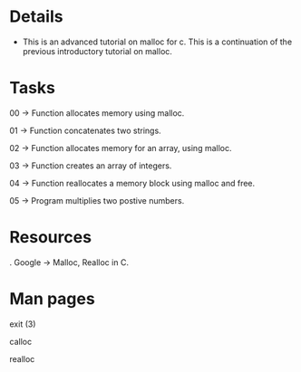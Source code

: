 # Details

- This is an advanced tutorial on malloc for c. This is a continuation of the previous introductory tutorial on malloc.

# Tasks

00 -> Function allocates memory using malloc.

01 -> Function concatenates two strings.

02 -> Function allocates memory for an array, using malloc.

03 -> Function creates an array of integers.

04 -> Function reallocates a memory block using malloc and free.

05 -> Program multiplies two postive numbers.

# Resources

. Google  -> Malloc, Realloc in C.


# Man pages

exit (3)

calloc

realloc
